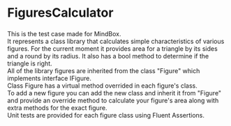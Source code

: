 # FiguresCalculator
###
This is the test case made for MindBox.   
It represents a class library that calculates simple characteristics of various figures. For the current moment it provides area for a triangle by its sides and a round by its radius. It also has a bool method to determine if the triangle is right.  
All of the library figures are inherited from the class "Figure" which implements interface IFigure.  
Class Figure has a virtual method overrided in each figure's class.  
To add a new figure you can add the new class and inherit it from "Figure" and provide an override method to calculate your figure's area along with extra methods for the exact figure.  
Unit tests are provided for each figure class using Fluent Assertions. 
